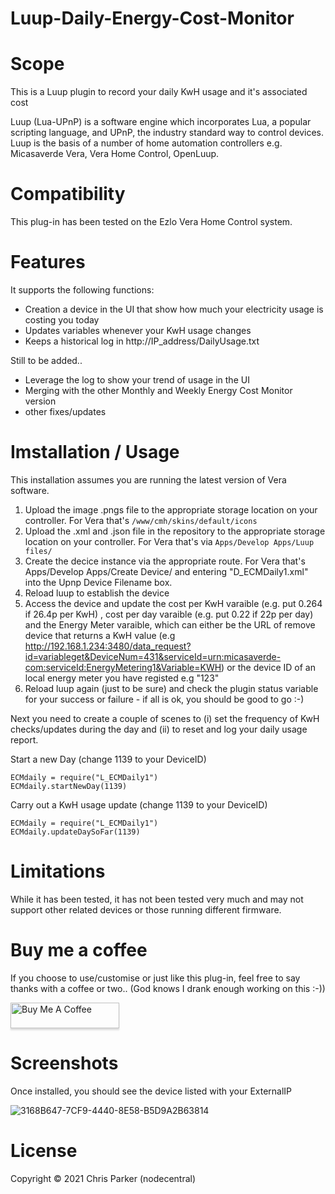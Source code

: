 # Luup-Daily-Energy-Cost-Monitor

# Scope

This is a Luup plugin to record your daily KwH usage and it's associated cost

Luup (Lua-UPnP) is a software engine which incorporates Lua, a popular scripting language, and UPnP, the industry standard way to control devices. Luup is the basis of a number of home automation controllers e.g. Micasaverde Vera, Vera Home Control, OpenLuup.

# Compatibility

This plug-in has been tested on the Ezlo Vera Home Control system.

# Features

It supports the following functions:

* Creation a device in the UI that show how much your electricity usage is costing you today
* Updates variables whenever your KwH usage changes
* Keeps a historical log in http://IP_address/DailyUsage.txt

Still to be added..

* Leverage the log to show your trend of usage in the UI
* Merging with the other Monthly and Weekly Energy Cost Monitor version
* other fixes/updates

# Imstallation / Usage

This installation assumes you are running the latest version of Vera software.

1. Upload the image .pngs file to the appropriate storage location on your controller. For Vera that's `/www/cmh/skins/default/icons`
2. Upload the .xml and .json file in the repository to the appropriate storage location on your controller. For Vera that's via `Apps/Develop Apps/Luup files/`
3. Create the decice instance via the appropriate route. For Vera that's Apps/Develop Apps/Create Device/ and entering "D_ECMDaily1.xml" into the Upnp Device Filename box. 
4. Reload luup to establish the device
5. Access the device and update the cost per KwH varaible (e.g. put 0.264 if 26.4p per KwH) , cost per day varaible (e.g. put 0.22 if 22p per day) and the Energy Meter varaible, which can either be the URL of remove device that returns a KwH value (e.g http://192.168.1.234:3480/data_request?id=variableget&DeviceNum=431&serviceId=urn:micasaverde-com:serviceId:EnergyMetering1&Variable=KWH) or the device ID of an local energy meter you have registed e.g "123"
6. Reload luup again (just to be sure) and check the plugin status variable for your success or failure - if all is ok, you should be good to go :-)

Next you need to create a couple of scenes to (i) set the frequency of KwH checks/updates during the day and (ii) to reset and log your daily usage report.

Start a new Day (change 1139 to your DeviceID)
````
ECMdaily = require("L_ECMDaily1") 
ECMdaily.startNewDay(1139)
````
Carry out a KwH usage update (change 1139 to your DeviceID)
````
ECMdaily = require("L_ECMDaily1") 
ECMdaily.updateDaySoFar(1139) 
````

# Limitations

While it has been tested, it has not been tested very much and may not support other related devices or those running different firmware.

# Buy me a coffee

If you choose to use/customise or just like this plug-in, feel free to say thanks with a coffee or two.. 
(God knows I drank enough working on this :-)) 

<a href="https://www.paypal.me/nodezero" target="_blank"><img src="https://www.buymeacoffee.com/assets/img/custom_images/orange_img.png" alt="Buy Me A Coffee" style="height: 41px !important;width: 174px !important;box-shadow: 0px 3px 2px 0px rgba(190, 190, 190, 0.5) !important;-webkit-box-shadow: 0px 3px 2px 0px rgba(190, 190, 190, 0.5) !important;" ></a>

# Screenshots

Once installed, you should see the device listed with your ExternalIP

![3168B647-7CF9-4440-8E58-B5D9A2B63814](https://user-images.githubusercontent.com/4349292/148536263-f20b7416-9578-40cc-995c-447560da538e.jpeg)


# License

Copyright © 2021 Chris Parker (nodecentral)
